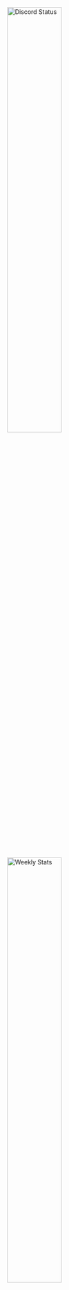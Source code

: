<a href="https://discord.com/users/431259378641928194" target="_blank">
	<img width="50%" alt="Discord Status" src="https://lanyard.cnrad.dev/api/431259378641928194?bg=1f1f1f&borderRadius=5px">
</a>

<a href="https://wakatime.com/@Regeents" target="_blank">
	<img width="50%"  alt="Weekly Stats" src="https://github-readme-stats.vercel.app/api/wakatime?username=Regeents&border_radius=5px&theme=dark&bg_color=1f1f1f&border_color=1f1f1f&icon_color=58a6ff&show_icons=true&disable_animations=false&custom_title=Weekly%20Stats">
</a>

